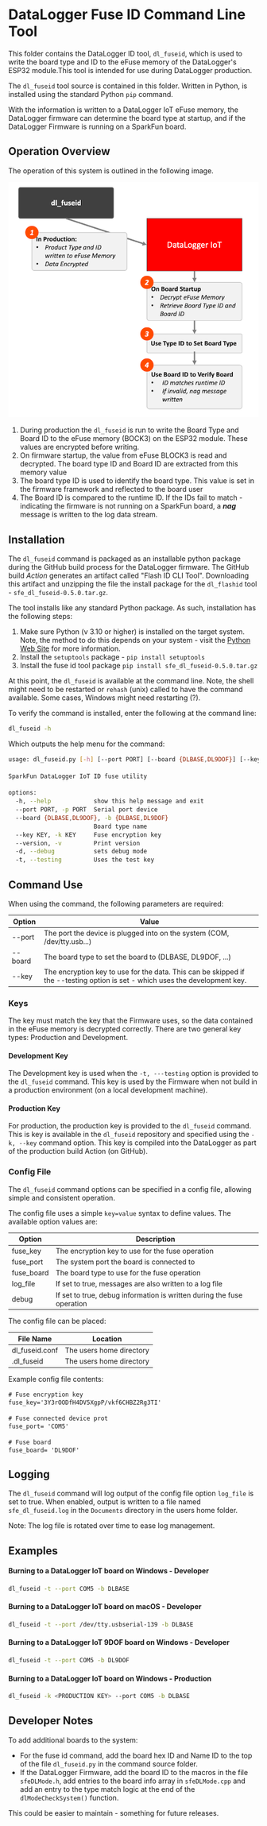 # DataLogger Fuse ID Command Line Tool

This folder contains the DataLogger ID tool, `dl_fuseid`, which is used to write the board type and ID to the eFuse memory of the DataLogger's ESP32 module.This tool is intended for use during DataLogger production.

The `dl_fuseid` tool source is contained in this folder. Written in Python, is installed using the standard Python `pip` command.

With the information is written to a DataLogger IoT eFuse memory, the DataLogger firmware can determine the board type at startup, and if the DataLogger Firmware is running on a SparkFun board. 

## Operation Overview

The operation of this system is outlined in the following image.

![Fuse ID Operation](resource/fuse_id_ops.png)

1. During production the `dl_fuseid` is run to write the Board Type and Board ID to the eFuse memory (BOCK3) on the ESP32 module. These values are encrypted before writing.
2. On firmware startup, the value from eFuse BLOCK3 is read and decrypted. The board type ID and Board ID are extracted from this memory value
3. The board type ID is used to identify the board type. This value is set in the firmware framework and reflected to the board user
4. The Board ID is compared to the runtime ID. If the IDs fail to match - indicating the firmware is not running on a SparkFun board, a ***nag*** message is written to the log data stream.

## Installation

The `dl_fuseid` command is packaged as an installable python package during the GitHub build process for the DataLogger firmware. The GitHub build *Action* generates an artifact called "Flash ID CLI Tool". Downloading this artifact and unzipping the file the install package for the `dl_flashid` tool - `sfe_dl_fuseid-0.5.0.tar.gz`.

The tool installs like any standard Python package. As such, installation has the following steps:

1. Make sure Python (v 3.10 or higher) is installed on the target system. Note, the method to do this depends on your system - visit the [Python Web Site](https://python.org) for more information. 
2. Install the `setuptools` package - `pip install setuptools`
3. Install the fuse id tool package `pip install sfe_dl_fuseid-0.5.0.tar.gz`

At this point, the `dl_fuseid` is available at the command line. Note, the shell might need to be restarted or `rehash` (unix) called to have the command available. Some cases, Windows might need restarting (?).

To verify the command is installed, enter the following at the command line:

```sh
dl_fuseid -h
```

Which outputs the help menu for the command:

```sh
usage: dl_fuseid.py [-h] [--port PORT] [--board {DLBASE,DL9DOF}] [--key KEY] [--version] [-d] [-t]

SparkFun DataLogger IoT ID fuse utility

options:
  -h, --help            show this help message and exit
  --port PORT, -p PORT  Serial port device
  --board {DLBASE,DL9DOF}, -b {DLBASE,DL9DOF}
                        Board type name
  --key KEY, -k KEY     Fuse encryption key
  --version, -v         Print version
  -d, --debug           sets debug mode
  -t, --testing         Uses the test key
```

## Command Use

When using the command, the following parameters are required:

| Option | Value |
|------------------|-----|
--port | The port the device is plugged into on the system (COM, /dev/tty.usb...)
--board | The board type to set the board to (DLBASE, DL9DOF, ...)
--key | The encryption key to use for the data. This can be skipped if the --testing option is set - which uses the development key.

### Keys

The key must match the key that the Firmware uses, so the data contained in the eFuse memory is decrypted correctly. There are two general key types: Production and Development.

#### Development Key

The Development key is used when the `-t, ---testing` option is provided to the `dl_fuseid` command. This key is used by the Firmware when not build in a production environment (on a local development machine).

#### Production Key

For production, the production key is provided to the `dl_fuseid` command. This is key is available in the `dl_fuseid` repository and specified using the `-k, --key` command option. This key is compiled into the DataLogger as part of the production build Action (on GitHub). 


### Config File

The `dl_fuseid` command options can be specified in a config file, allowing simple and consistent operation. 

The config file uses a simple ```key=value``` syntax to define values. The available option values are:

| Option | Description |
|----------|----------|
| fuse_key | The encryption key to use for the fuse operation |
| fuse_port | The system port the board is connected to |
| fuse_board | The board type to use for the fuse operation |
| log_file | If set to true, messages are also written to a log file |
| debug | If set to true, debug information is written during the fuse operation |

The config file can be placed:

| File Name | Location |
|------|-----|
|dl_fuseid.conf | The users home directory |
|.dl_fuseid | The users home directory |]

Example config file contents:

```config
# Fuse encryption key
fuse_key='3Y3rOODfH4DV5XgpP/vkf6CHBZ2Rg3TI'

# Fuse connected device prot
fuse_port= 'COM5'

# Fuse board
fuse_board= 'DL9DOF'
```

## Logging

The `dl_fuseid` command will log output of the config file option `log_file` is set to true. When enabled, output is written to a file named `sfe_dl_fuseid.log` in the `Documents` directory in the users home folder. 

Note: The log file is rotated over time to ease log management.

## Examples

#### Burning to a DataLogger IoT board on Windows - Developer

```sh
dl_fuseid -t --port COM5 -b DLBASE
```

#### Burning to a DataLogger IoT board on macOS - Developer

```sh
dl_fuseid -t --port /dev/tty.usbserial-139 -b DLBASE
```

#### Burning to a DataLogger IoT 9DOF board on Windows - Developer

```sh
dl_fuseid -t --port COM5 -b DL9DOF
```

#### Burning to a DataLogger IoT board on Windows - Production

```sh
dl_fuseid -k <PRODUCTION KEY> --port COM5 -b DLBASE
```

## Developer Notes

To add additional boards to the system:

* For the fuse id command, add the board hex ID and Name ID to the top of the file `dl_fuseid.py` in the command source folder.
* If the DataLogger Firmware, add the board ID to the macros in the file `sfeDLMode.h`, add entries to the board info array in `sfeDLMode.cpp` and add an entry to the type match logic at the end of the `dlModeCheckSystem()` function. 

This could be easier to maintain - something for future releases. 
